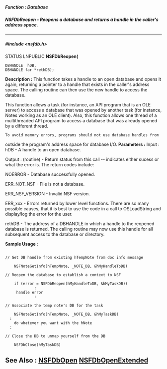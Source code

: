 ##### Function : Database
##### NSFDbReopen - Reopens a database and returns a handle in the caller's address space.
---
##### #include <nsfdb.h>
STATUS LNPUBLIC **NSFDbReopen(**

	DBHANDLE  hDB,
	DBHANDLE far *rethDB);
**Description :**
This function takes a handle to an open database and opens it again, returning 
a pointer to a handle that exists in the caller's address space. The calling 
routine can then use the new handle to access the database. 

This function allows a task (for instance, an API program that is an OLE 
server) to access a database that was opened by another task (for instance, 
Notes working as an OLE client).   Also, this function allows one thread of a 
multithreaded API program to access a database that was already opened by a 
different thread.   

	To avoid memory errors, programs should not use database handles from 
outside the program's address space for database I/O.
**Parameters :**
Input :
hDB  -  A handle to an open database.

Output :
(routine)  -  Return status from this call -- indicates either sucess or what the error is. The return codes include:

NOERROR - Database successfully opened.

ERR_NOT_NSF - File is not a database.

ERR_NSF_VERSION - Invalid NSF version.

ERR_xxx - Errors returned by lower level functions.  There are so many possible causes, that it is best to use the code in a call to OSLoadString and display/log the error for the user. 


rethDB  -  The address of a DBHANDLE in which a handle to the reopened database  is returned.  The calling routine may now use this handle for all subsequent access to the database or directory.

**Sample Usage :**
```

// Get DB handle from existing hTempNote from doc info message 

    NSFNoteGetInfo(hTempNote, _NOTE_DB, &hMyHandleToDB)

// Reopen the database to establish a context to NSF

    if (error = NSFDbReopen(hMyHandleToDB, &hMyTaskDB))
             :
     handle error
             :

// Associate the temp note's DB for the task 

    NSFNoteSetInfo(hTempNote, _NOTE_DB, &hMyTaskDB)
  :
    do whatever you want with the hNote
  :
      
// Close the DB to unmap yourself from the DB 

    NSFDbClose(hMyTaskDB)

```
**See Also :**
[NSFDbOpen](D:/md_files/NSFDbOpen.md)
[NSFDbOpenExtended](D:/md_files/NSFDbOpenExtended.md)
---
